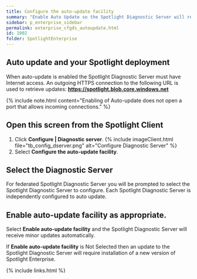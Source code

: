 ```yaml
---
title: Configure the auto-update facility
summary: "Enable Auto Update so the Spotlight Diagnostic Server will receive minor updates (scripts and configuration) automatically."
sidebar: p_enterprise_sidebar
permalink: enterprise_cfgds_autoupdate.html
id: 1002
folder: SpotlightEnterprise
---
```




## Auto update and your Spotlight deployment

When auto-update is enabled the Spotlight Diagnostic Server must have Internet access. An outgoing HTTPS connection to the following URL is used to retrieve updates: **https://spotlight.blob.core.windows.net**

{% include note.html content="Enabling of Auto-update does not open a port that allows incoming connections." %}

## Open this screen from the Spotlight Client

1. Click **Configure \| Diagnostic server**.
   {% include imageClient.html file="tb_config_dserver.png" alt="Configure Diagnostic Server" %}
2. Select **Configure the auto-update facility**.

## Select the Diagnostic Server

For federated Spotlight Diagnostic Server you will be prompted to select the Spotlight Diagnostic Server to configure. Each Spotlight Diagnostic Server is independently configured to auto update.

## Enable auto-update facility as appropriate.

Select **Enable auto-update facility** and the Spotlight Diagnostic Server will receive minor updates automatically.

If **Enable auto-update facility** is Not Selected then an update to the Spotlight Diagnostic Server will require installation of a new version of Spotlight Enterprise.


{% include links.html %}
